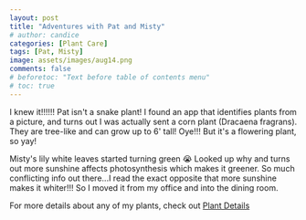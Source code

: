 ```yaml
---
layout: post
title: "Adventures with Pat and Misty"
# author: candice
categories: [Plant Care]
tags: [Pat, Misty]
image: assets/images/aug14.png
comments: false
# beforetoc: "Text before table of contents menu"
# toc: true
---
```


I knew it!!!!!! Pat isn't a snake plant! I found an app that identifies plants from a picture, and turns out I was actually sent a corn plant (Dracaena fragrans). They are tree-like and can grow up to 6' tall! Oye!!! But it's a flowering plant, so yay!

Misty's lily white leaves started turning green 😭 Looked up why and turns out more sunshine affects photosynthesis which makes it greener. So much conflicting info out there...I read the exact opposite that more sunshine makes it whiter!!! So I moved it from my office and into the dining room.

For more details about any of my plants, check out [Plant Details](../details)
